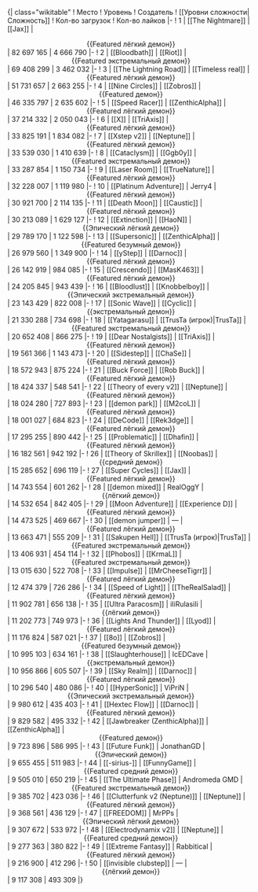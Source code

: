 {| class="wikitable"
! Место
! Уровень
! Создатель
! [[Уровни сложности|Сложность]]
! Кол-во загрузок
! Кол-во лайков
|-
! 1
| [[The Nightmare]]
| [[Jax]]
| <center>{{Featured лёгкий демон}}</center>
| 82 697 165
| 4 666 790
|-
! 2
| [[Bloodbath]]
| [[Riot]]
| <center>{{Featured экстремальный демон}}</center>
| 69 408 299
| 3 462 032
|-
! 3
| [[The Lightning Road]]
| [[Timeless real]]
| <center>{{Featured лёгкий демон}}</center>
| 51 731 657
| 2 663 255
|-
! 4
| [[Nine Circles]]
| [[Zobros]]
| <center>{{Featured демон}}</center>
| 46 335 797
| 2 635 602
|-
! 5
| [[Speed Racer]]
| [[ZenthicAlpha]]
| <center>{{Featured лёгкий демон}}</center>
| 37 214 332
| 2 050 043
|-
! 6
| [[X]]
| [[TriAxis]]
| <center>{{Featured лёгкий демон}}</center>
| 33 825 191
| 1 834 082
|-
! 7
| [[Xstep v2]]
| [[Neptune]]
| <center>{{Featured лёгкий демон}}</center>
| 33 539 030
| 1 410 639
|-
! 8
| [[Cataclysm]]
| [[Ggb0y]]
| <center>{{Featured экстремальный демон}}</center>
| 33 287 854
| 1 150 734
|-
! 9
| [[Laser Room]]
| [[TrueNature]]
| <center>{{Featured лёгкий демон}}</center>
| 32 228 007
| 1 119 980
|-
! 10
| [[Platinum Adventure]]
| Jerry4
| <center>{{Featured лёгкий демон}}</center>
| 30 921 700
| 2 114 135
|-
! 11
| [[Death Moon]]
| [[Caustic]]
| <center>{{Featured лёгкий демон}}</center>
| 30 213 089
| 1 629 127
|-
! 12
| [[Extinction]]
| [[HaoN]]
| <center>{{Эпический лёгкий демон}}</center>
| 29 789 170
| 1 122 598
|-
! 13
| [[Supersonic]]
| [[ZenthicAlpha]]
| <center>{{Featured безумный демон}}</center>
| 26 979 560
| 1 349 900
|-
! 14
| [[yStep]]
| [[Darnoc]]
| <center>{{Featured лёгкий демон}}</center>
| 26 142 919
| 984 085
|-
! 15
| [[Crescendo]]
| [[MasK463]]
| <center>{{Featured лёгкий демон}}</center>
| 24 205 845
| 943 439
|-
! 16
| [[Bloodlust]]
| [[Knobbelboy]]
| <center>{{Эпический экстремальный демон}}</center>
| 23 143 429
| 822 008
|-
! 17
| [[Sonic Wave]]
| [[Cyclic]]
| <center>{{экстремальный демон}}</center>
| 21 330 288
| 734 698
|-
! 18
| [[Yatagarasu]]
| [[TrusTa (игрок)|TrusTa]]
| <center>{{Featured экстремальный демон}}</center>
| 20 652 408
| 866 275
|-
! 19
| [[Dear Nostalgists]]
| [[TriAxis]]
| <center>{{Featured лёгкий демон}}</center>
| 19 561 366
| 1 143 473
|-
! 20
| [[Sidestep]]
| [[ChaSe]]
| <center>{{Featured лёгкий демон}}</center>
| 18 572 943
| 875 224
|-
! 21
| [[Buck Force]]
| [[Rob Buck]]
| <center>{{Featured лёгкий демон}}</center>
| 18 424 337
| 548 541
|-
! 22
| [[Theory of every v2]]
| [[Neptune]]
| <center>{{Featured лёгкий демон}}</center>
| 18 024 280
| 727 893
|-
! 23
| [[demon park]]
| [[M2coL]]
| <center>{{Featured лёгкий демон}}</center>
| 18 001 027
| 684 823
|-
! 24
| [[DeCode]]
| [[Rek3dge]]
| <center>{{Featured лёгкий демон}}</center>
| 17 295 255
| 890 442
|-
! 25
| [[Problematic]]
| [[Dhafin]]
| <center>{{Featured лёгкий демон}}</center>
| 16 182 561
| 942 192
|-
! 26
| [[Theory of Skrillex]]
| [[Noobas]]
| <center>{{средний демон}}</center>
| 15 285 652
| 696 119
|-
! 27
| [[Super Cycles]]
| [[Jax]]
| <center>{{Featured лёгкий демон}}</center>
| 14 743 554
| 601 262
|-
! 28
| [[demon mixed]]
| RealOggY
| <center>{{лёгкий демон}}</center>
| 14 532 654
| 842 405
|-
! 29
| [[Moon Adventure]]
| [[Experience D]]
| <center>{{Featured лёгкий демон}}</center>
| 14 473 525
| 469 667
|-
! 30
| [[demon jumper]]
| —
| <center>{{Featured лёгкий демон}}</center>
| 13 663 471
| 555 209
|-
! 31
| [[Sakupen Hell]]
| [[TrusTa (игрок)|TrusTa]]
| <center>{{Featured экстремальный демон}}</center>
| 13 406 931
| 454 114
|-
! 32
| [[Phobos]]
| [[KrmaL]]
| <center>{{Featured экстремальный демон}}</center>
| 13 015 630
| 522 708
|-
! 33
| [[Impulse]]
| [[MrCheeseTigrr]]
| <center>{{Featured лёгкий демон}}</center>
| 12 474 379
| 726 286
|-
! 34
| [[Speed of Light]]
| [[TheRealSalad]]
| <center>{{Featured лёгкий демон}}</center>
| 11 902 781
| 656 138
|-
! 35
| [[Ultra Paracosm]]
| iIiRulasiIi
| <center>{{лёгкий демон}}</center>
| 11 202 773
| 749 973
|-
! 36
| [[Lights And Thunder]]
| [[Lyod]]
| <center>{{Featured лёгкий демон}}</center>
| 11 176 824
| 587 021
|-
! 37
| [[8o]]
| [[Zobros]]
| <center>{{Featured безумный демон}}</center>
| 10 995 103
| 634 161
|-
! 38
| [[Slaughterhouse]]
| IcEDCave
| <center>{{экстремальный демон}}</center>
| 10 956 866
| 605 507
|-
! 39
| [[Sky Realm]]
| [[Darnoc]]
| <center>{{Featured лёгкий демон}}</center>
| 10 296 540
| 480 086
|-
! 40
| [[HyperSonic]]
| ViPriN
| <center>{{Эпический экстремальный демон}}</center>
| 9 980 612
| 435 403
|-
! 41
| [[Hextec Flow]]
| [[Darnoc]]
| <center>{{Featured лёгкий демон}}</center>
| 9 829 582
| 495 332
|-
! 42
| [[Jawbreaker (ZenthicAlpha)]]
| [[ZenthicAlpha]]
| <center>{{Featured демон}}</center>
| 9 723 896
| 586 995
|-
! 43
| [[Future Funk]]
| JonathanGD
| <center>{{Эпический демон}}</center>
| 9 655 455
| 511 983
|-
! 44
| [[-sirius-]]
| [[FunnyGame]]
| <center>{{Featured средний демон}}</center>
| 9 505 010
| 650 219
|-
! 45
| [[The Ultimate Phase]]
| Andromeda GMD
| <center>{{Featured экстремальный демон}}</center>
| 9 385 702
| 423 036
|-
! 46
| [[Clutterfunk v2 (Neptune)]]
| [[Neptune]]
| <center>{{Featured лёгкий демон}}</center>
| 9 368 561
| 436 129
|-
! 47
| [[FREEDOM]]
| MrPPs
| <center>{{Эпический лёгкий демон}}</center>
| 9 307 672
| 533 972
|-
! 48
| [[Electrodynamix v2]]
| [[Neptune]]
| <center>{{Featured средний демон}}</center>
| 9 277 363
| 380 822
|-
! 49
| [[Extreme Fantasy]]
| Rabbitical
| <center>{{Featured лёгкий демон}}</center>
| 9 216 900
| 412 296
|-
! 50
| [[invisible clubstep]]
| —
| <center>{{лёгкий демон}}</center>
| 9 117 308
| 493 309
|}